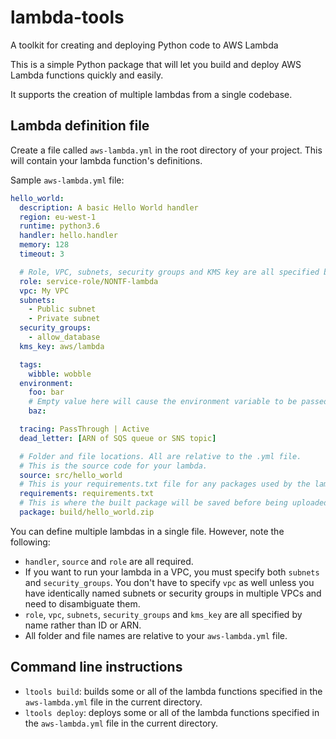 lambda-tools
============

A toolkit for creating and deploying Python code to AWS Lambda

This is a simple Python package that will let you build and deploy AWS Lambda
functions quickly and easily.

It supports the creation of multiple lambdas from a single codebase.

Lambda definition file
----------------------

Create a file called `aws-lambda.yml` in the root directory of your project.
This will contain your lambda function's definitions.

Sample `aws-lambda.yml` file:

```yml
hello_world:
  description: A basic Hello World handler
  region: eu-west-1
  runtime: python3.6
  handler: hello.handler
  memory: 128
  timeout: 3

  # Role, VPC, subnets, security groups and KMS key are all specified by name.
  role: service-role/NONTF-lambda
  vpc: My VPC
  subnets:
    - Public subnet
    - Private subnet
  security_groups:
    - allow_database
  kms_key: aws/lambda

  tags:
    wibble: wobble
  environment:
    foo: bar
    # Empty value here will cause the environment variable to be passed through
    baz:

  tracing: PassThrough | Active
  dead_letter: [ARN of SQS queue or SNS topic]

  # Folder and file locations. All are relative to the .yml file.
  # This is the source code for your lambda.
  source: src/hello_world
  # This is your requirements.txt file for any packages used by the lambda.
  requirements: requirements.txt
  # This is where the built package will be saved before being uploaded to AWS.
  package: build/hello_world.zip
```

You can define multiple lambdas in a single file. However, note the following:

 * `handler`, `source` and `role` are all required.
 * If you want to run your lambda in a VPC, you must specify both `subnets` and
    `security_groups`. You don't have to specify `vpc` as well unless you have
    identically named subnets or security groups in multiple VPCs and need to
    disambiguate them.
 * `role`, `vpc`, `subnets`, `security_groups` and `kms_key` are all specified
    by name rather than ID or ARN.
 * All folder and file names are relative to your `aws-lambda.yml` file.

Command line instructions
-------------------------

 * `ltools build`: builds some or all of the lambda functions specified in the
   `aws-lambda.yml` file in the current directory.
 * `ltools deploy`: deploys some or all of the lambda functions specified in
   the `aws-lambda.yml` file in the current directory.